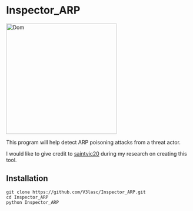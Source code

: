 # Inspector_ARP
<img src='(http://cdn.newsapi.com.au/image/v1/d9184ca6e0baf02362edcd2f0ed6a24c)' alt='Dom' width='300px'>

This program will help detect ARP poisoning attacks from a threat actor.

I would like to give credit to [saintvic20](https://github.com/saintvic20/ARP-SPOOF-DETECTOR) during my research on creating this tool.

## Installation
```
git clone https://github.com/V3lasc/Inspector_ARP.git
cd Inspector_ARP
python Inspector_ARP
```
